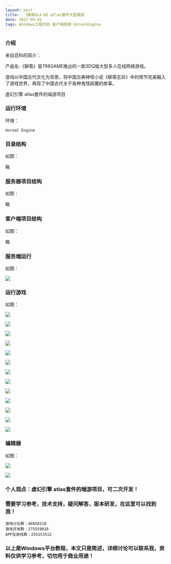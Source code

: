 ```yaml
---
layout: post
title:  《聊斋OL》-UE atlas套件大型端游
date: 2017-05-01
tags: Windows工程代码 客户端网游 UnrealEngine
---
```



### 介绍

来自百科的简介：

产品名:《聊斋》是798GAME推出的一款3DQ版大型多人在线网络游戏。

游戏以中国古代文化为背景，将中国古典神怪小说《聊斋志异》中的情节完美融入了游戏世界，再现了中国古代关于各种鬼怪妖魔的故事。

虚幻引擎 atlas套件的端游项目


### 运行环境

环境：

``` 
Unreal Engine
``` 

### 目录结构

如图：

略

### 服务器项目结构

如图：

略

### 客户端项目结构

如图：

略

### 服务端运行

如图：

![](/images/posts/lz/server.jpg)

### 运行游戏

如图：

![](/images/posts/lz/1.jpg)

![](/images/posts/lz/2.jpg)

![](/images/posts/lz/3.jpg)

![](/images/posts/lz/4.jpg)

![](/images/posts/lz/5.jpg)

![](/images/posts/lz/6.jpg)

![](/images/posts/lz/7.jpg)

![](/images/posts/lz/8.jpg)

![](/images/posts/lz/9.jpg)

![](/images/posts/lz/10.jpg)

![](/images/posts/lz/11.jpg)

![](/images/posts/lz/12.jpg)

![](/images/posts/lz/13.jpg)

### 编辑器

如图：

![](/images/posts/lz/14.jpg)

![](/images/posts/lz/15.jpg)



### 个人观点：虚幻引擎 atlas套件的端游项目，可二次开发！

### 需要学习参考，技术支持，疑问解答，版本研发，在这里可以找到我！

``` 
游戏讨论群：46658218
游戏开发群：275559010
APP及游戏群：255153512
``` 

### 以上是Windows平台教程，本文只是简述，详细讨论可以联系我，资料仅供学习参考，切勿用于商业用途！